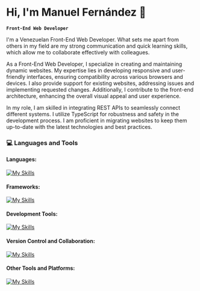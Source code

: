 # Hi, I'm Manuel Fernández 👋

**`Front-End Web Developer`**

I'm a Venezuelan Front-End Web Developer. What sets me apart from others in my field are my strong communication and quick learning skills, which allow me to collaborate effectively with colleagues. 

As a Front-End Web Developer, I specialize in creating and maintaining dynamic websites. My expertise lies in developing responsive and user-friendly interfaces, ensuring compatibility across various browsers and devices. I also provide support for existing websites, addressing issues and implementing requested changes. Additionally, I contribute to the front-end architecture, enhancing the overall visual appeal and user experience.

In my role, I am skilled in integrating REST APIs to seamlessly connect different systems. I utilize TypeScript for robustness and safety in the development process. I am proficient in migrating websites to keep them up-to-date with the latest technologies and best practices.

### :computer: Languages and Tools

#### Languages:
[![My Skills](https://skillicons.dev/icons?i=js,ts,css,html)](https://skillicons.dev)

#### Frameworks:
[![My Skills](https://skillicons.dev/icons?i=tailwind,vuejs,nuxtjs,astro)](https://skillicons.dev)

#### Development Tools:
[![My Skills](https://skillicons.dev/icons?i=visualstudio)](https://skillicons.dev)

#### Version Control and Collaboration:
[![My Skills](https://skillicons.dev/icons?i=github,git)](https://skillicons.dev)

#### Other Tools and Platforms:
[![My Skills](https://skillicons.dev/icons?i=figma)](https://skillicons.dev)

<!--
**manufer24/manufer24** is a ✨ _special_ ✨ repository because its `README.md` (this file) appears on your GitHub profile.

Here are some ideas to get you started:

- 🔭 I’m currently working on ...
- 🌱 I’m currently learning ...
- 👯 I’m looking to collaborate on ...
- 🤔 I’m looking for help with ...
- 💬 Ask me about ...
- 📫 How to reach me: ...
- 😄 Pronouns: ...
- ⚡ Fun fact: ...
-->
